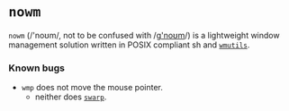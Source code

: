# `nowm`

`nowm` (/'noʊm/, not to be confused with /[g'noʊm](https://www.gnome.org/)/) is a lightweight window management solution written in POSIX compliant sh and [`wmutils`](https://wmutils.io).

### Known bugs

* `wmp` does not move the mouse pointer.
	* neither does [`swarp`](http://tools.suckless.org/x/swarp).
